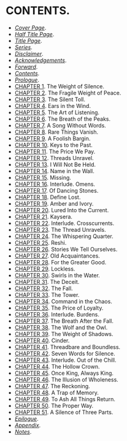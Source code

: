 # CONTENTS.


* [*Cover Page*](Cover_Page.md).
* [*Half Title Page*](Half_Title_Page.md).
* [*Title Page*](Title_Page.md).
* [*Series*](Series.md).
* [*Disclaimer*](Disclaimer.md).
* [*Acknowledgements*](Acknowledgements.md).
* [*Forward*](Forward.md).
* [*Contents*](Contents.md).
* [*Prologue*](Prologue.md).
* [CHAPTER 1](CHAPTER_01.md). The Weight of Silence.
* [CHAPTER 2](CHAPTER_02.md). The Fragile Weight of Peace.
* [CHAPTER 3](CHAPTER_03.md). The Silent Toll.
* [CHAPTER 4](CHAPTER_04.md). Ears in the Wind.
* [CHAPTER 5](CHAPTER_05.md). The Art of Listening.
* [CHAPTER 6](CHAPTER_06.md). The Breath of the Peaks.
* [CHAPTER 7](CHAPTER_07.md). A Song Without Words.
* [CHAPTER 8](CHAPTER_08.md). Rare Things Vanish.
* [CHAPTER 9](CHAPTER_09.md). A Foolish Bargin.
* [CHAPTER 10](CHAPTER_10.md). Keys to the Past.
* [CHAPTER 11](CHAPTER_11.md). The Price We Pay.
* [CHAPTER 12](CHAPTER_12.md). Threads Unravel.
* [CHAPTER 13](CHAPTER_13.md). I Will Not Be Held.
* [CHAPTER 14](CHAPTER_14.md). Name in the Wall.
* [CHAPTER 15](CHAPTER_15.md). Missing.
* [CHAPTER 16](CHAPTER_16.md). Interlude. Omens.
* [CHAPTER 17](CHAPTER_17.md). Of Dancing Stones.
* [CHAPTER 18](CHAPTER_18.md). Define Lost.
* [CHAPTER 19](CHAPTER_19.md). Amber and Ivory.
* [CHAPTER 20](CHAPTER_20.md). Lured Into the Current.
* [CHAPTER 21](CHAPTER_21.md). Kaysera.
* [CHAPTER 22](CHAPTER_22.md). Interlude. Crosscurrents.
* [CHAPTER 23](CHAPTER_23.md). The Thread Unravels.
* [CHAPTER 24](CHAPTER_24.md). The Whispering Quarter.
* [CHAPTER 25](CHAPTER_25.md). Reshi.
* [CHAPTER 26](CHAPTER_26.md). Stories We Tell Ourselves.
* [CHAPTER 27](CHAPTER_27.md). Old Acquaintances.
* [CHAPTER 28](CHAPTER_28.md). For the Greater Good.
* [CHAPTER 29](CHAPTER_29.md). Lockless.
* [CHAPTER 30](CHAPTER_30.md). Swirls in the Water.
* [CHAPTER 31](CHAPTER_31.md). The Deceit.
* [CHAPTER 32](CHAPTER_32.md). The Fall.
* [CHAPTER 33](CHAPTER_33.md). The Tower.
* [CHAPTER 34](CHAPTER_34.md). Command in the Chaos.
* [CHAPTER 35](CHAPTER_35.md). The Price of Loyalty.
* [CHAPTER 36](CHAPTER_36.md). Interlude. Burdens.
* [CHAPTER 37](CHAPTER_37.md). The Breath After the Fall.
* [CHAPTER 38](CHAPTER_38.md). The Wolf and the Owl.
* [CHAPTER 39](CHAPTER_39.md). The Weight of Shadows.
* [CHAPTER 40](CHAPTER_40.md). Cinder.
* [CHAPTER 41](CHAPTER_41.md). Threadbare and Boundless.
* [CHAPTER 42](CHAPTER_42.md). Seven Words for Silence.
* [CHAPTER 43](CHAPTER_43.md). Interlude. Out of the Chill.
* [CHAPTER 44](CHAPTER_44.md). The Hollow Crown.
* [CHAPTER 45](CHAPTER_45.md). Once King, Always King.
* [CHAPTER 46](CHAPTER_46.md). The Illusion of Wholeness.
* [CHAPTER 47](CHAPTER_47.md). The Reckoning.
* [CHAPTER 48](CHAPTER_48.md). A Trap of Memory.
* [CHAPTER 49](CHAPTER_49.md). To Ash All Things Return.
* [CHAPTER 50](CHAPTER_50.md). The Proper Way.
* [CHAPTER 51](CHAPTER_51.md). A Silence of Three Parts.
* [*Epilogue*](Epilogue.md).
* [*Appendix*](Appendix.md).
* [*Notes*](Notes.md).
